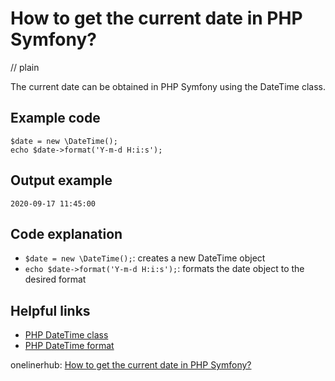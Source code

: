 # How to get the current date in PHP Symfony?
// plain

The current date can be obtained in PHP Symfony using the DateTime class.

## Example code

```
$date = new \DateTime();
echo $date->format('Y-m-d H:i:s');
```

## Output example

```
2020-09-17 11:45:00
```

## Code explanation

- `$date = new \DateTime();`: creates a new DateTime object
- `echo $date->format('Y-m-d H:i:s');`: formats the date object to the desired format

## Helpful links
- [PHP DateTime class](https://www.php.net/manual/en/class.datetime.php)
- [PHP DateTime format](https://www.php.net/manual/en/datetime.format.php)

onelinerhub: [How to get the current date in PHP Symfony?](https://onelinerhub.com/php-symfony/how-to-get-the-current-date-in-php-symfony)